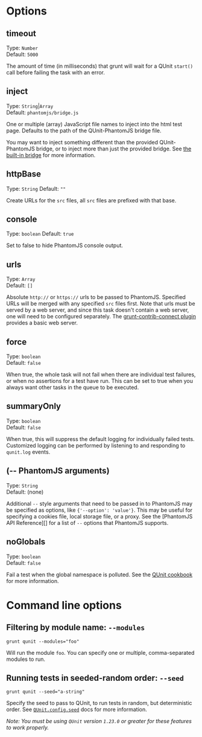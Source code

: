 # Options

## timeout
Type: `Number`  
Default: `5000`

The amount of time (in milliseconds) that grunt will wait for a QUnit `start()` call before failing the task with an error.

## inject
Type: `String`|`Array`  
Default: `phantomjs/bridge.js`

One or multiple (array) JavaScript file names to inject into the html test page. Defaults to the path of the QUnit-PhantomJS bridge file.

You may want to inject something different than the provided QUnit-PhantomJS bridge, or to inject more than just the provided bridge.
See [the built-in bridge](https://github.com/gruntjs/grunt-contrib-qunit/blob/master/phantomjs/bridge.js) for more information.

## httpBase
Type: `String`
Default: `""`

Create URLs for the `src` files, all `src` files are prefixed with that base.

## console
Type: `boolean`
Default: `true`

Set to false to hide PhantomJS console output.

## urls
Type: `Array`  
Default: `[]`

Absolute `http://` or `https://` urls to be passed to PhantomJS. Specified URLs will be merged with any specified `src` files first. Note that urls must be served by a web server, and since this task doesn't contain a web server, one will need to be configured separately. The [grunt-contrib-connect plugin](https://github.com/gruntjs/grunt-contrib-connect) provides a basic web server.

## force
Type: `boolean`  
Default: `false`

When true, the whole task will not fail when there are individual test failures, or when no assertions for a test have run. This can be set to true when you always want other tasks in the queue to be executed.

## summaryOnly
Type: `boolean`  
Default: `false`

When true, this will suppress the default logging for individually failed tests. Customized logging can be performed by listening to and responding to `qunit.log` events.

## (-- PhantomJS arguments)
Type: `String`  
Default: (none)

Additional `--` style arguments that need to be passed in to PhantomJS may be specified as options, like `{'--option': 'value'}`. This may be useful for specifying a cookies file, local storage file, or a proxy. See the [PhantomJS API Reference][] for a list of `--` options that PhantomJS supports.

## noGlobals
Type: `boolean`  
Default: `false`

Fail a test when the global namespace is polluted. See the [QUnit cookbook](http://qunitjs.com/cookbook/#discussion-id170) for more information.

# Command line options

## Filtering by module name: `--modules`

`grunt qunit --modules="foo"`

Will run the module `foo`. You can specify one or multiple, comma-separated modules to run.

## Running tests in seeded-random order: `--seed`

`grunt qunit --seed="a-string"`

Specify the seed to pass to QUnit, to run tests in random, but deterministic order. See [`QUnit.config.seed`](https://api.qunitjs.com/QUnit.config/) docs for more information.

_Note: You must be using `QUnit` version `1.23.0` or greater for these features to work properly._
